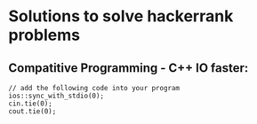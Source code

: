 # Solutions to solve hackerrank problems
## Compatitive Programming - C++ IO faster:

```
// add the following code into your program
ios::sync_with_stdio(0);
cin.tie(0);
cout.tie(0);
```
